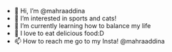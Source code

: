 - 👋 Hi, I’m @mahraaddina
- 👀 I’m interested in sports and cats!
- 🌱 I’m currently learning how to balance my life
- 💞️ I love to eat delicious food:D
- 📫 How to reach me go to my Insta! @mahraaddina

<!---
mahraaddina/mahraaddina is a ✨ special ✨ repository because its `README.md` (this file) appears on your GitHub profile.
You can click the Preview link to take a look at your changes.
--->
